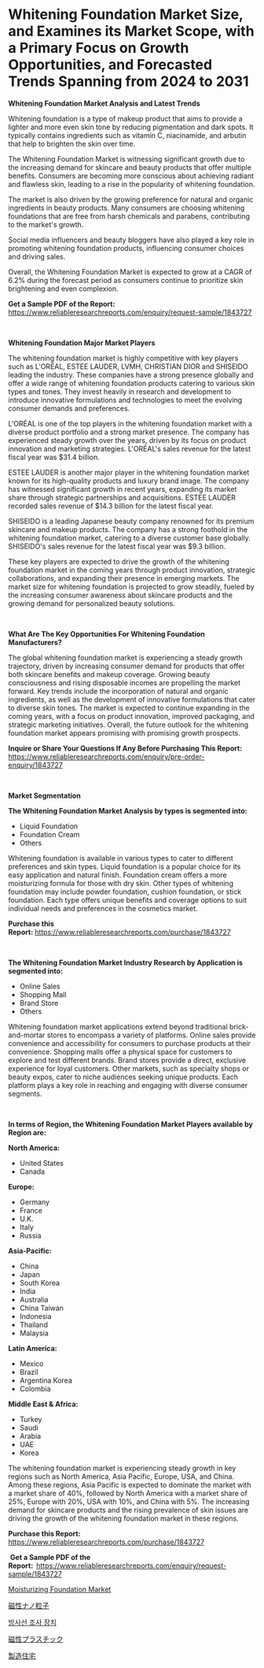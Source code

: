 <p><h1>Whitening Foundation Market Size, and Examines its Market Scope, with a Primary Focus on Growth Opportunities, and Forecasted Trends Spanning from 2024 to 2031</h1></p><p><strong>Whitening Foundation Market Analysis and Latest Trends</strong></p>
<p><p>Whitening foundation is a type of makeup product that aims to provide a lighter and more even skin tone by reducing pigmentation and dark spots. It typically contains ingredients such as vitamin C, niacinamide, and arbutin that help to brighten the skin over time.</p><p>The Whitening Foundation Market is witnessing significant growth due to the increasing demand for skincare and beauty products that offer multiple benefits. Consumers are becoming more conscious about achieving radiant and flawless skin, leading to a rise in the popularity of whitening foundation.</p><p>The market is also driven by the growing preference for natural and organic ingredients in beauty products. Many consumers are choosing whitening foundations that are free from harsh chemicals and parabens, contributing to the market's growth.</p><p>Social media influencers and beauty bloggers have also played a key role in promoting whitening foundation products, influencing consumer choices and driving sales.</p><p>Overall, the Whitening Foundation Market is expected to grow at a CAGR of 6.2% during the forecast period as consumers continue to prioritize skin brightening and even complexion.</p></p>
<p><strong>Get a Sample PDF of the Report:&nbsp;</strong> <a href="https://www.reliableresearchreports.com/enquiry/request-sample/1843727">https://www.reliableresearchreports.com/enquiry/request-sample/1843727</a></p>
<p>&nbsp;</p>
<p><strong>Whitening Foundation Major Market Players</strong></p>
<p><p>The whitening foundation market is highly competitive with key players such as L'ORÉAL, ESTEE LAUDER, LVMH, CHRISTIAN DIOR and SHISEIDO leading the industry. These companies have a strong presence globally and offer a wide range of whitening foundation products catering to various skin types and tones. They invest heavily in research and development to introduce innovative formulations and technologies to meet the evolving consumer demands and preferences.</p><p>L'ORÉAL is one of the top players in the whitening foundation market with a diverse product portfolio and a strong market presence. The company has experienced steady growth over the years, driven by its focus on product innovation and marketing strategies. L'ORÉAL's sales revenue for the latest fiscal year was $31.4 billion.</p><p>ESTEE LAUDER is another major player in the whitening foundation market known for its high-quality products and luxury brand image. The company has witnessed significant growth in recent years, expanding its market share through strategic partnerships and acquisitions. ESTEE LAUDER recorded sales revenue of $14.3 billion for the latest fiscal year.</p><p>SHISEIDO is a leading Japanese beauty company renowned for its premium skincare and makeup products. The company has a strong foothold in the whitening foundation market, catering to a diverse customer base globally. SHISEIDO's sales revenue for the latest fiscal year was $9.3 billion.</p><p>These key players are expected to drive the growth of the whitening foundation market in the coming years through product innovation, strategic collaborations, and expanding their presence in emerging markets. The market size for whitening foundation is projected to grow steadily, fueled by the increasing consumer awareness about skincare products and the growing demand for personalized beauty solutions.</p></p>
<p>&nbsp;</p>
<p><strong>What Are The Key Opportunities For Whitening Foundation Manufacturers?</strong></p>
<p><p>The global whitening foundation market is experiencing a steady growth trajectory, driven by increasing consumer demand for products that offer both skincare benefits and makeup coverage. Growing beauty consciousness and rising disposable incomes are propelling the market forward. Key trends include the incorporation of natural and organic ingredients, as well as the development of innovative formulations that cater to diverse skin tones. The market is expected to continue expanding in the coming years, with a focus on product innovation, improved packaging, and strategic marketing initiatives. Overall, the future outlook for the whitening foundation market appears promising with promising growth prospects.</p></p>
<p><strong>Inquire or Share Your Questions If Any Before Purchasing This Report:</strong> <a href="https://www.reliableresearchreports.com/enquiry/pre-order-enquiry/1843727">https://www.reliableresearchreports.com/enquiry/pre-order-enquiry/1843727</a></p>
<p>&nbsp;</p>
<p><strong>Market Segmentation</strong></p>
<p><strong>The Whitening Foundation Market Analysis by types is segmented into:</strong></p>
<p><ul><li>Liquid Foundation</li><li>Foundation Cream</li><li>Others</li></ul></p>
<p><p>Whitening foundation is available in various types to cater to different preferences and skin types. Liquid foundation is a popular choice for its easy application and natural finish. Foundation cream offers a more moisturizing formula for those with dry skin. Other types of whitening foundation may include powder foundation, cushion foundation, or stick foundation. Each type offers unique benefits and coverage options to suit individual needs and preferences in the cosmetics market.</p></p>
<p><strong>Purchase this Report:&nbsp;</strong><a href="https://www.reliableresearchreports.com/purchase/1843727">https://www.reliableresearchreports.com/purchase/1843727</a></p>
<p>&nbsp;</p>
<p><strong>The Whitening Foundation Market Industry Research by Application is segmented into:</strong></p>
<p><ul><li>Online Sales</li><li>Shopping Mall</li><li>Brand Store</li><li>Others</li></ul></p>
<p><p>Whitening foundation market applications extend beyond traditional brick-and-mortar stores to encompass a variety of platforms. Online sales provide convenience and accessibility for consumers to purchase products at their convenience. Shopping malls offer a physical space for customers to explore and test different brands. Brand stores provide a direct, exclusive experience for loyal customers. Other markets, such as specialty shops or beauty expos, cater to niche audiences seeking unique products. Each platform plays a key role in reaching and engaging with diverse consumer segments.</p></p>
<p>&nbsp;</p>
<p><strong>In terms of Region, the Whitening Foundation Market Players available by Region are:</strong></p>
<p>
    <p> <strong> North America: </strong>
        <ul>
            <li>United States</li>
            <li>Canada</li>
        </ul>
        </p> 
    <p> <strong> Europe: </strong>
        <ul>
            <li>Germany</li>
            <li>France</li>
            <li>U.K.</li>
            <li>Italy</li>
            <li>Russia</li>
        </ul>
        </p> 
    <p> <strong> Asia-Pacific: </strong>
        <ul>
            <li>China</li>
            <li>Japan</li>
            <li>South Korea</li>
            <li>India</li>
            <li>Australia</li>
            <li>China Taiwan</li>
            <li>Indonesia</li>
            <li>Thailand</li>
            <li>Malaysia</li>
        </ul>
        </p> 
    <p> <strong> Latin America: </strong>
        <ul>
            <li>Mexico</li>
            <li>Brazil</li>
            <li>Argentina Korea</li>
            <li>Colombia</li>
        </ul>
        </p> 
    <p> <strong> Middle East & Africa: </strong>
        <ul>
            <li>Turkey</li>
            <li>Saudi</li>
            <li>Arabia</li>
            <li>UAE</li>
            <li>Korea</li>
        </ul>
    </p>
    </p>
<p><p>The whitening foundation market is experiencing steady growth in key regions such as North America, Asia Pacific, Europe, USA, and China. Among these regions, Asia Pacific is expected to dominate the market with a market share of 40%, followed by North America with a market share of 25%, Europe with 20%, USA with 10%, and China with 5%. The increasing demand for skincare products and the rising prevalence of skin issues are driving the growth of the whitening foundation market in these regions.</p></p>
<p><strong>Purchase this Report: </strong><a href="https://www.reliableresearchreports.com/purchase/1843727">https://www.reliableresearchreports.com/purchase/1843727</a></p>
<p>&nbsp;<strong>Get a Sample PDF of the Report:&nbsp;&nbsp;</strong><a href="https://www.reliableresearchreports.com/enquiry/request-sample/1843727">https://www.reliableresearchreports.com/enquiry/request-sample/1843727</a></p>
<p><strong></strong></p>
<p><p><a href="https://github.com/mbisetmhermsr/Market-Research-Report-List-1/blob/main/moisturizing-foundation-market.md">Moisturizing Foundation Market</a></p><p><a href="https://github.com/avwofrml53535/Market-Research-Report-List-1/blob/main/22223945866.md">磁性ナノ粒子</a></p><p><a href="https://github.com/TrevorKruvalis5678/Market-Research-Report-List-1/blob/main/89167705406.md">방사선 조사 장치</a></p><p><a href="https://github.com/vtbvgl20191192/Market-Research-Report-List-1/blob/main/54805235867.md">磁性プラスチック</a></p><p><a href="https://medium.com/@elmorunolfsson2023/%E8%A3%BD%E9%80%A0%E3%81%95%E3%82%8C%E3%81%9F%E4%BD%8F%E5%AE%85%E5%B8%82%E5%A0%B4-%E5%B8%82%E5%A0%B4cagr-%E5%B8%82%E5%A0%B4%E5%8B%95%E5%90%91-%E3%81%8A%E3%82%88%E3%81%B3%E6%88%90%E9%95%B7%E6%88%A6%E7%95%A5%E3%81%AB%E5%AF%BE%E3%81%99%E3%82%8B%E6%B4%9E%E5%AF%9F-a780cdc5b778">製造住宅</a></p></p>